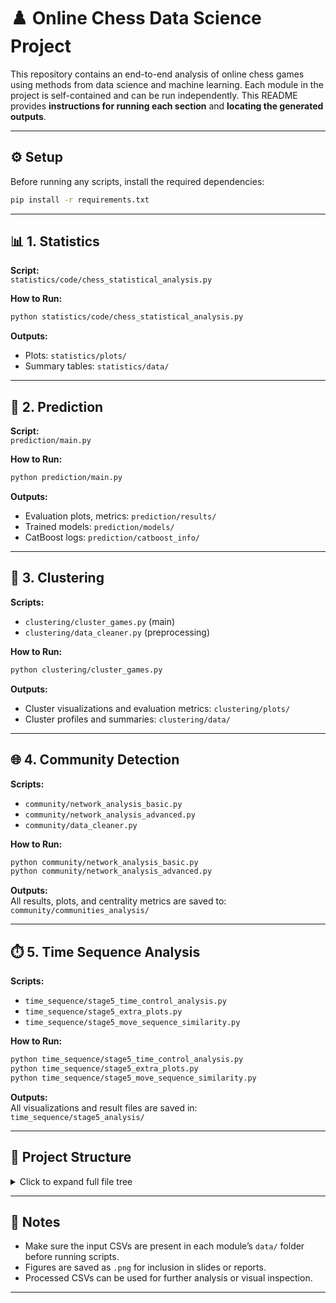 # ♟️ Online Chess Data Science Project

This repository contains an end-to-end analysis of online chess games using methods from data science and machine learning. 
Each module in the project is self-contained and can be run independently. 
This README provides **instructions for running each section** and **locating the generated outputs**.

---

## ⚙️ Setup

Before running any scripts, install the required dependencies:

```bash
pip install -r requirements.txt
```

---

## 📊 1. Statistics

**Script:**  
`statistics/code/chess_statistical_analysis.py`

**How to Run:**  
```bash
python statistics/code/chess_statistical_analysis.py
```

**Outputs:**  
- Plots: `statistics/plots/`  
- Summary tables: `statistics/data/`

---

## 🔮 2. Prediction

**Script:**  
`prediction/main.py`

**How to Run:**  
```bash
python prediction/main.py
```

**Outputs:**  
- Evaluation plots, metrics: `prediction/results/`  
- Trained models: `prediction/models/`  
- CatBoost logs: `prediction/catboost_info/`

---

## 🧱 3. Clustering

**Scripts:**  
- `clustering/cluster_games.py` (main)  
- `clustering/data_cleaner.py` (preprocessing)

**How to Run:**  
```bash
python clustering/cluster_games.py
```

**Outputs:**  
- Cluster visualizations and evaluation metrics: `clustering/plots/`  
- Cluster profiles and summaries: `clustering/data/`

---

## 🌐 4. Community Detection

**Scripts:**  
- `community/network_analysis_basic.py`  
- `community/network_analysis_advanced.py`  
- `community/data_cleaner.py`

**How to Run:**  
```bash
python community/network_analysis_basic.py
python community/network_analysis_advanced.py
```

**Outputs:**  
All results, plots, and centrality metrics are saved to:  
`community/communities_analysis/`

---

## ⏱️ 5. Time Sequence Analysis

**Scripts:**  
- `time_sequence/stage5_time_control_analysis.py`  
- `time_sequence/stage5_extra_plots.py`  
- `time_sequence/stage5_move_sequence_similarity.py`

**How to Run:**  
```bash
python time_sequence/stage5_time_control_analysis.py
python time_sequence/stage5_extra_plots.py
python time_sequence/stage5_move_sequence_similarity.py
```

**Outputs:**  
All visualizations and result files are saved in:  
`time_sequence/stage5_analysis/`

---

## 📁 Project Structure

<details>
<summary>Click to expand full file tree</summary>

```
/
├── clustering
│   ├── cluster_games.py
│   ├── data
│   │   ├── chess_games.csv
│   │   ├── cleaned_chess_games_clusters.csv
│   │   ├── hierarchical_cluster_annotated_summary.csv
│   │   ├── hierarchical_cluster_profiles.csv
│   │   ├── kmeans_cluster_annotated_summary.csv
│   │   └── kmeans_cluster_profiles.csv
│   ├── data_cleaner.py
│   └── plots
│       ├── combined_k_selection.png
│       ├── dendrogram.png
│       ├── dendrogram_truncated.png
│       ├── hierarchical_clusters_annotated.png
│       ├── hierarchical_tsne_refined.png
│       ├── kmeans_clusters_annotated.png
│       ├── kmeans_tsne_refined.png
│       ├── pca_preclustering.png
│       ├── similarity_matrix_ordered.png
│       ├── tsne_Hierarchical_boundaries.png
│       └── tsne_KMeans_boundaries.png
├── community
│   ├── communities_analysis
│   │   ├── centrality_vs_rating.csv
│   │   ├── degree_centrality_vs_rating.png
│   │   ├── longest_win_chain.txt
│   │   ├── opening_to_opening_transitions.png
│   │   ├── pagerank_vs_rating.png
│   │   ├── player_centrality_ranking.csv
│   │   ├── player_opening_bipartite.png
│   │   ├── temporal_network_2019.png
│   │   ├── temporal_network_2020.png
│   │   ├── temporal_network_2021.png
│   │   ├── temporal_network_2022.png
│   │   ├── top_player_network_communities.png
│   │   └── top_rivalries.png
│   ├── data
│   │   ├── chess_games.csv
│   │   └── cleaned_chess_games_prediction.csv
│   ├── data_cleaner.py
│   ├── network_analysis_advanced.py
│   ├── network_analysis_basic.py
│   └── Stage3_Explained.pdf
├── file_tree.py
├── prediction
│   ├── catboost_info/
│   ├── data/
│   ├── data_cleaner.py
│   ├── main.py
│   ├── models/
│   └── results/
├── requirements.txt
├── statistics
│   ├── code/
│   ├── data/
│   └── plots/
└── time_sequence
    ├── data/
    ├── stage5_analysis/
    ├── stage5_extra_plots.py
    ├── stage5_move_sequence_similarity.py
    └── stage5_time_control_analysis.py
```

</details>

---

## 📝 Notes

- Make sure the input CSVs are present in each module’s `data/` folder before running scripts.
- Figures are saved as `.png` for inclusion in slides or reports.
- Processed CSVs can be used for further analysis or visual inspection.

---
